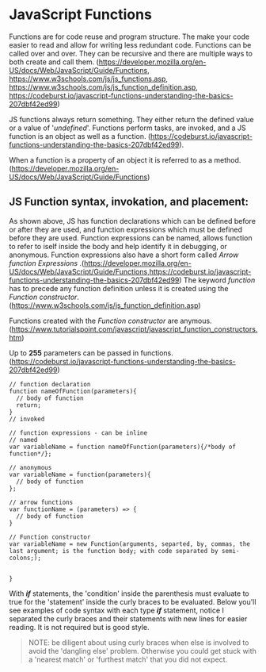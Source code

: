 # JavaScript Functions

Functions are for code reuse and program structure. The make your code easier to read and allow for writing less redundant code. Functions can be called over and over. They can be recursive and there are multiple ways to both create and call them. (https://developer.mozilla.org/en-US/docs/Web/JavaScript/Guide/Functions, https://www.w3schools.com/js/js_functions.asp, https://www.w3schools.com/js/js_function_definition.asp, https://codeburst.io/javascript-functions-understanding-the-basics-207dbf42ed99)

JS functions always return something. They either return the defined value or a value of '*undefined*'. Functions perform tasks, are invoked, and a JS function is an object as well as a function.  (https://codeburst.io/javascript-functions-understanding-the-basics-207dbf42ed99).

When a function is a property of an object it is referred to as a method. (https://developer.mozilla.org/en-US/docs/Web/JavaScript/Guide/Functions)


## JS Function syntax, invokation, and placement:
As shown above, JS has function declarations which can be defined before or after they are used, and function expressions which must be defined before they are used. Function expressions can be named, allows function to refer to iself inside the body and help identify it in debugging,  or anonymous. Function expressions also have a short form called *Arrow function Expressions* .(https://developer.mozilla.org/en-US/docs/Web/JavaScript/Guide/Functions,https://codeburst.io/javascript-functions-understanding-the-basics-207dbf42ed99)
The keyword *function* has to precede any function definition unless it is created using the *Function constructor*. (https://www.w3schools.com/js/js_function_definition.asp)

Functions created with the *Function constructor* are anymous. (https://www.tutorialspoint.com/javascript/javascript_function_constructors.htm)

Up to __255__ parameters can be passed in functions. (https://codeburst.io/javascript-functions-understanding-the-basics-207dbf42ed99)

```
// function declaration
function nameOfFunction(parameters){
  // body of function
  return;
}
// invoked

// function expressions - can be inline
// named
var variableName = function nameOfFunction(parameters){/*body of function*/};

// anonymous
var variableName = function(parameters){
  // body of function
};

// arrow functions
var functionName = (parameters) => {
  // body of function
}

// Function constructor
var variableName = new Function(arguments, separted, by, commas, the last argument; is the function body; with code separated by semi-colons;);


}
```


With _**if**_ statements, the 'condition' inside the parenthesis must evaluate to true for the 'statement' inside the curly braces to be evaluated.
Below you'll see examples of code syntax with each type _**if**_ statement, notice I separated the curly braces and their statements with new lines for easier reading. It is not required but is good style.
>NOTE: be diligent about using curly braces when else is involved to avoid the 'dangling else' problem. Otherwise you could get stuck with a 'nearest match' or 'furthest match' that you did not expect.
```

```



